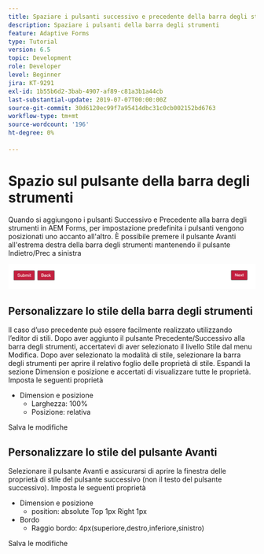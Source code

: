 ```yaml
---
title: Spaziare i pulsanti successivo e precedente della barra degli strumenti
description: Spaziare i pulsanti della barra degli strumenti
feature: Adaptive Forms
type: Tutorial
version: 6.5
topic: Development
role: Developer
level: Beginner
jira: KT-9291
exl-id: 1b55b6d2-3bab-4907-af89-c81a3b1a44cb
last-substantial-update: 2019-07-07T00:00:00Z
source-git-commit: 30d6120ec99f7a95414dbc31c0cb002152bd6763
workflow-type: tm+mt
source-wordcount: '196'
ht-degree: 0%

---
```


# Spazio sul pulsante della barra degli strumenti

Quando si aggiungono i pulsanti Successivo e Precedente alla barra degli strumenti in AEM Forms, per impostazione predefinita i pulsanti vengono posizionati uno accanto all&#39;altro. È possibile premere il pulsante Avanti all&#39;estrema destra della barra degli strumenti mantenendo il pulsante Indietro/Prec a sinistra

![spaziatura barra degli strumenti](assets/toolbar-spacing.png)


## Personalizzare lo stile della barra degli strumenti

Il caso d’uso precedente può essere facilmente realizzato utilizzando l’editor di stili. Dopo aver aggiunto il pulsante Precedente/Successivo alla barra degli strumenti, accertatevi di aver selezionato il livello Stile dal menu Modifica. Dopo aver selezionato la modalità di stile, selezionare la barra degli strumenti per aprire il relativo foglio delle proprietà di stile. Espandi la sezione Dimension e posizione e accertati di visualizzare tutte le proprietà. Imposta le seguenti proprietà
* Dimension e posizione
   * Larghezza: 100%
   * Posizione: relativa

Salva le modifiche

## Personalizzare lo stile del pulsante Avanti

Selezionare il pulsante Avanti e assicurarsi di aprire la finestra delle proprietà di stile del pulsante successivo (non il testo del pulsante successivo). Imposta le seguenti proprietà
* Dimension e posizione
   * position: absolute Top 1px Right 1px
* Bordo
   * Raggio bordo: 4px(superiore,destro,inferiore,sinistro)

Salva le modifiche

